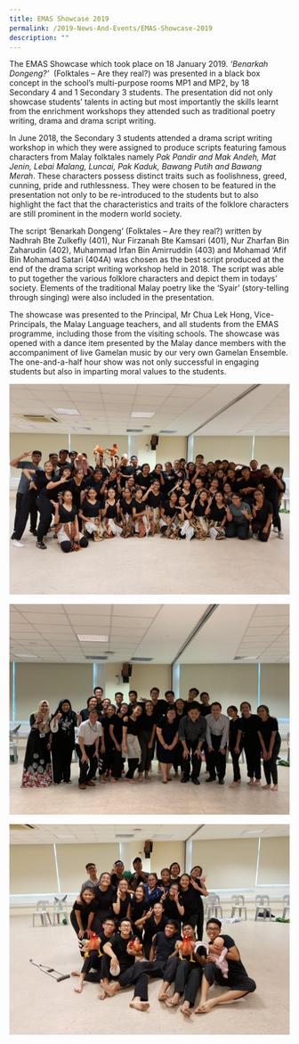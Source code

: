 ```yaml
---
title: EMAS Showcase 2019
permalink: /2019-News-And-Events/EMAS-Showcase-2019
description: ""
---
```




The EMAS Showcase which took place on 18 January 2019. _‘Benarkah Dongeng?’_  (Folktales – Are they real?) was presented in a black box concept in the school’s multi-purpose rooms MP1 and MP2, by 18 Secondary 4 and 1 Secondary 3 students. The presentation did not only showcase students’ talents in acting but most importantly the skills learnt from the enrichment workshops they attended such as traditional poetry writing, drama and drama script writing.  

  

In June 2018, the Secondary 3 students attended a drama script writing workshop in which they were assigned to produce scripts featuring famous characters from Malay folktales namely _Pak Pandir and Mak Andeh, Mat Jenin, Lebai Malang, Luncai, Pak Kaduk, Bawang Putih and Bawang Merah_. These characters possess distinct traits such as foolishness, greed, cunning, pride and ruthlessness. They were chosen to be featured in the presentation not only to be re-introduced to the students but to also highlight the fact that the characteristics and traits of the folklore characters are still prominent in the modern world society.

  

The script ‘Benarkah Dongeng’ (Folktales – Are they real?) written by Nadhrah Bte Zulkefly (401), Nur Firzanah Bte Kamsari (401), Nur Zharfan Bin Zaharudin (402), Muhammad Irfan Bin Amirruddin (403) and Mohamad ‘Afif Bin Mohamad Satari (404A) was chosen as the best script produced at the end of the drama script writing workshop held in 2018. The script was able to put together the various folklore characters and depict them in todays’ society. Elements of the traditional Malay poetry like the ‘Syair’ (story-telling through singing) were also included in the presentation.

  

The showcase was presented to the Principal, Mr Chua Lek Hong, Vice-Principals, the Malay Language teachers, and all students from the EMAS programme, including those from the visiting schools. The showcase was opened with a dance item presented by the Malay dance members with the accompaniment of live Gamelan music by our very own Gamelan Ensemble. The one-and-a-half hour show was not only successful in engaging students but also in imparting moral values to the students.

  

![](/images/Emas%20Showcase%20.jpeg)

![](/images/Emas%20showcase.jpeg)

![](/images/EMAS%20Showcase(1).jpeg)